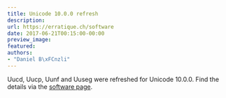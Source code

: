 ```yaml
---
title: Unicode 10.0.0 refresh
description:
url: https://erratique.ch/software
date: 2017-06-21T00:15:00-00:00
preview_image:
featured:
authors:
- "Daniel B\xFCnzli"
---
```


Uucd, Uucp, Uunf and Uuseg were refreshed for Unicode 10.0.0. Find the details via the <a href="https://erratique.ch/software">software page</a>.
